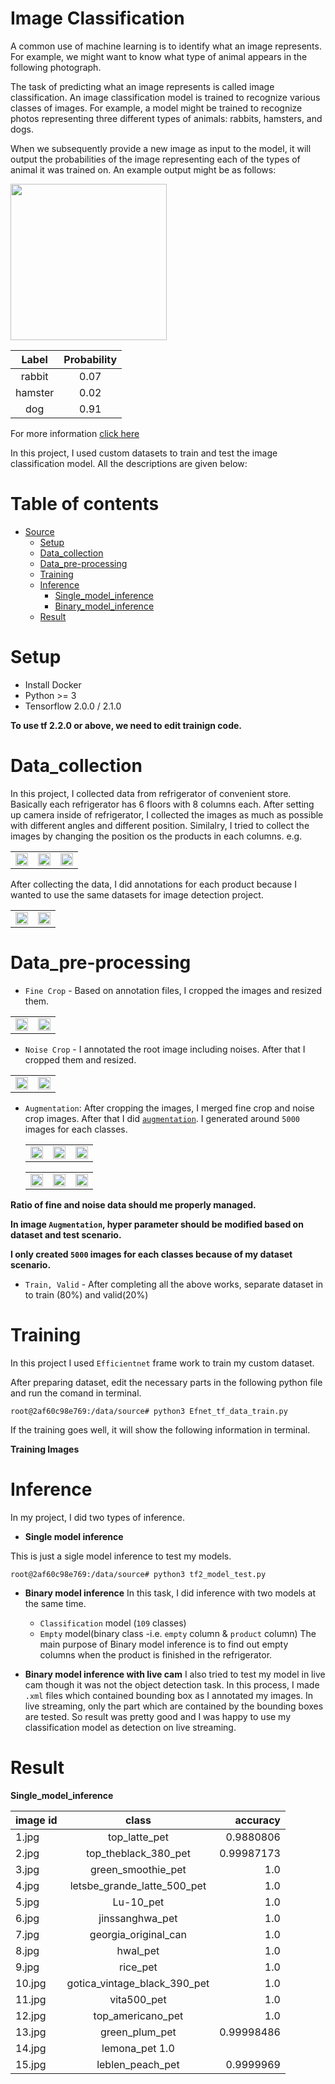 Image Classification
===========
A common use of machine learning is to identify what an image represents. For example, we might want to know what type of animal appears in the following photograph.

The task of predicting what an image represents is called image classification. An image classification model is trained to recognize various classes of images. For example, a model might be trained to recognize photos representing three different types of animals: rabbits, hamsters, and dogs.

When we subsequently provide a new image as input to the model, it will output the probabilities of the image representing each of the types of animal it was trained on. An example output might be as follows:

<img src="dog.png" width="250">

|Label     |	Probability|
| :-------------: | :----------: |
|rabbit  |	0.07|
|hamster |	0.02|
|dog     |	0.91 | 


For more information [click here](https://www.tensorflow.org/lite/models/image_classification/overview#what_is_image_classification)



In this project, I used custom datasets to train and test the image classification model.
All the descriptions are given below:

   


Table of contents
==================

<!--ts-->
* [Source](#Source)
    * [Setup]()
    * [Data_collection]()
    * [Data_pre-processing]()
    * [Training]()
    * [Inference]()
        * [Single_model_inference]()
        * [Binary_model_inference]()
    * [Result]()
<!--te-->

Setup
===============
- Install Docker
- Python >= 3
- Tensorflow 2.0.0 / 2.1.0

**To use tf 2.2.0 or above, we need to edit trainign code.**


Data_collection
====================

In this project, I collected data from refrigerator of convenient store. Basically each refrigerator has 6 floors with 8 columns each. After setting up camera inside of refrigerator, I collected the images as much as possible with different angles and different position. Similalry, I tried to collect the images by changing the position os the products in each columns. 
e.g.

<table border="0">
   <tr>
      <td>
      <img src="./Source/Data_collection/08181_product_w_1_1.png" width="100%" />
      </td>
      <td>
      <img src="./Source/Data_collection/08181_product_w_2_1.png" width="100%" />
      </td>
      <td>
      <img src="./Source//Data_collection/08181_product_w_2_3.png" width="100%" />
      </td>
   </tr>
   </table>





After collecting the data, I did annotations for each product because I wanted to use the same datasets for image detection project. 

<table border="0">
   <tr>
      <td>
      <img src="./Source/Data_collection/11.png" width="100%" />
      </td>
      <td>
      <img src="./Source/Data_collection/12.png" width="100%" />
      </td>
   </tr>
   </table>



Data_pre-processing
==========

* `Fine Crop` - Based on annotation files, I cropped the images and resized them.


 <table border="0">
   <tr>
      <td>
      <img src="./Source/Data_pre-processing/fine_24.png" width="100%" />
      </td>
      <td>
      <img src="./Source/Data_pre-processing/fine_32.png" width="100%" />
      </td>
   </tr>
   </table>


* `Noise Crop` - I annotated the root image including noises. After that I cropped them and resized. 

<table border="0">
   <tr>
      <td>
      <img src="./Source/Data_pre-processing/noise_1.png" width="100%" />
      </td>
      <td>
      <img src="./Source/Data_pre-processing/noise_2.png" width="100%" />
      </td>
   </tr>
   </table>


 

* `Augmentation`: After cropping the images, I merged fine crop and noise crop images. After that I did [`augmentation`](https://github.com/Laudarisd/Project_Root/blob/master/Image_Classification/Source/Data_pre-processing/albumentation_aug1.py). I generated around `5000` images for each classes.


   <table border="0">
   <tr>
      <td>
      <img src="./Source/Data_pre-processing/3486.png" width="100%" />
      </td>
      <td>
      <img src="./Source/Data_pre-processing/3503.png" width="100%" />
      </td>
      <td>
      <img src="./Source/Data_pre-processing/3507.png" width="100%" />
      </td>
   </tr>
   </table>


   <table border="0">
   <tr>
      <td>
      <img src="./Source/Data_pre-processing/3544.png" width="100%" />
      </td>
      <td>
      <img src="./Source/Data_pre-processing/3575.png" width="100%" />
      </td>
      <td>
      <img src="./Source/Data_pre-processing/3892.jpg" width="100%" />
      </td>
   </tr>
   </table>



**Ratio of fine and noise data should me properly managed.**

**In image `Augmentation`, hyper parameter should be modified based on dataset and test scenario.**

**I only created `5000` images for each classes because of my dataset scenario.** 


* `Train, Valid` - After completing all the above works, separate dataset in to train (80%) and valid(20%)


Training
===========
In this project I used `Efficientnet` frame work to train my custom dataset.

After preparing dataset, edit the necessary parts in the following python file and run the comand in terminal.

```
root@2af60c98e769:/data/source# python3 Efnet_tf_data_train.py 
```
If the training goes well, it will show the following information in terminal.

**Training Images**


Inference
===========
In my project, I did two types of inference.

- **Single model inference**

This is just a sigle model inference to test my models. 
```
root@2af60c98e769:/data/source# python3 tf2_model_test.py 
```


- **Binary model inference**
In this task, I did inference with two models at the same time.
   - `Classification` model (`109` classes)
   - `Empty` model(binary class -i.e. `empty` column & `product` column)
The main purpose of Binary model inference is to find out empty columns when the product is finished in the refrigerator.

- **Binary model inference with live cam**
I also tried to test my model in live cam though it was not the object detection task. In this process, I made `.xml` files which contained bounding box as I annotated my images. In live streaming, only the part which are contained by the bounding boxes are tested.
So result was pretty good and I was happy to use my classification model as detection on live streaming. 




Result
==========

**Single_model_inference**

| image id | class | accuracy | 
| :------------- | :----------: | -----------: |
| 1.jpg  | top_latte_pet | 0.9880806 |
| 2.jpg  | top_theblack_380_pet | 0.99987173 |
| 3.jpg  | green_smoothie_pet | 1.0 |
| 4.jpg  | letsbe_grande_latte_500_pet | 1.0 |
| 5.jpg  | Lu-10_pet | 1.0 |
| 6.jpg  | jinssanghwa_pet | 1.0  |
| 7.jpg  | georgia_original_can | 1.0 |
| 8.jpg  | hwal_pet | 1.0 |
| 9.jpg  | rice_pet | 1.0 |
| 10.jpg |  gotica_vintage_black_390_pet | 1.0 |
| 11.jpg |  vita500_pet | 1.0 |
| 12.jpg |  top_americano_pet | 1.0 |
| 13.jpg |  green_plum_pet | 0.99998486 |
| 14.jpg |  lemona_pet  1.0 |
| 15.jpg |  leblen_peach_pet | 0.9999969 |









